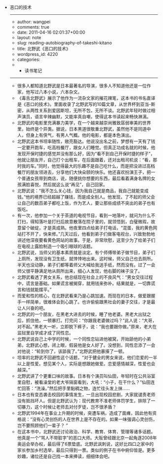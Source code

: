 - 恶口的技术
    - ---
    - author: wangpei
    - comments: true
    - date: 2011-04-16 02:01:37+00:00
    - layout: note
    - slug: reading-autobiography-of-takeshi-kitano
    - title: 北野武《恶口的技术》
    - wordpress_id: 4220
    - categories:
    - - 读书笔记
    - ---
    - 很多人都知道北野武是日本最著名的导演，很多人不知道他还是一位作家，他写过八本小说，六本杂文。
    - 《毒舌北野武》展示了他作为一流杂文家的摧花辣笔，这本书的书名直译是《恶口的技术》。里面收录了北野武写的10篇文章，从世界杯到亚当-斯密，从两性关系到爱因斯坦，无所不包，无所不谈。北野武年轻时做过相声演员，语言辛辣幽默，又能率真自嘲，使得这本书读起来畅快淋漓。
    - 北野武的电影里充满暴力美学，在一个越来越崇尚雅致孱弱审美的世界里，始终是个异类。据说，日本黑道很敬重北野武，虽然他不是同道中人，但身上有侠气，有男人气概。他的电影，都是本色演出。
    - 北野武这本书坦率随性，敞亮豁达。他说没出名之前，梦想有一天有了钱一定要开跑车，吃高档餐厅，跟女人们睡觉。但真正功成名就的时候，他发现开保时捷的感觉并没有那么好，因为“看不到自己开保时捷的样子”，他就让朋友开，自己打个出租车，在后面跟着，还对出租司机说：“看，那时我的车。”同时，他觉得最大的乐趣不是自己吃什么，而是把没进过高档餐厅的朋友领进去，分享他们大快朵颐的快乐。他还喜欢扮演王子，把一个普通女孩带到商店，说，随便挑你想要的东西，最后看着满身名牌的女孩满脸喜悦，然后就这么说“再见”，自己回家。
    - 北野武说：“我不怎么关心钱，因为我自己就是商品，我自己就能变成钱。”他的境界已经超越了赚钱，而是成全别人。他发现，了不起的师父会让自己的数百弟子都吃上饭，作为艺人，要让那些成绩不突出的弟子也有饭吃。
    - 有一次，他参加一个关于茶道的电视节目，看到一地落叶，就问为什么不打扫，得知落叶是打扫后故意散落在院子里的，就领悟到，白璧微瑕，故意留个破绽，才是真成熟。他夜里四点给弟子打电话，“混蛋，我的黄色网站打不开了，快来修。”几天过后，他看到弟子们做客电视台，兴致勃勃地讲述他深夜要看黄色网站的故事。于是，非常欣慰，这至少为了给弟子们在电视上露脸制造一个吸引眼球的话题。
    - 北野武说，当师父的基本素质就是淡定。有个师傅带弟子做节目，弟子们上厕所，发现没有卫生纸，就悻悻地出来。这时候，师父自己也去厕所。半天也没动静，弟子们都等着师父大喊给我送手纸，然而没有。过了一会师父很平静满足地从厕所出来，细心人发现，他右脚的袜子没了。
    - 北野武看透了男女关系，他总结现在社会上的不良风气：“男女交往过程中，谎言是基础。如果谎言被揭穿，就用钱来弥补。结果就是，一切靠谎言和钱就能摆平。”
    - 而爱和性的核心，在北野武看来乃是心跳加速。而现在的日本，做爱跟握手一样简单，很难体会到心跳了。也许偷偷跟黑社会的妻子交往，才是最让人兴奋的吧。
    - 北野武的一个朋友，在黑老大进去的时候，睡了他老婆。黑老大出狱之后，抓住他，一顿暴打。打完问：“你跟我老婆做过吗？”此人说：“大哥，对不起。”黑老大一听，立即脱下裤子，说：“我也要跟你做。”原来，老大在监狱里自学成才成了同性恋。
    - 北野武说自己上中学的时候，一个同性恋钻进他被窝，开始舔他的小弟弟，北野武心想，闭上眼，假装他是女人好了。没想到，同性恋添了一会对他说：“轮到你了，该舔我了。”北野武把他暴揍了一顿。
    - 坦率的北野武不回避性这个话题，“对于健全的男女来说，他们恋爱的一半以上是性爱。想见某个人，实际是想跟她做爱。恋爱感情越深，性爱也会越深。”
    - 北野武讲了个更重口味的故事。日本有个演员叫仙田，年轻时在公共浴室里自慰，被看澡堂的老大爷隔窗看到，大吼：“小子，在干什么？”仙田连忙回答：“洗澡。”然后把手里黏稠之物，连忙往头发上抹……
    - 日本也有变态袭击校园的事情发生，一旦出现校园悲剧，大家就谴责老师没有抵挡坏人。但是北野武认为：现代教育不准老师体罚学生，排除了一切暴力，这个时候让老师去对付歹徒，岂不很矛盾？
    - 北野武1994年在事业上升期的时候，突遭车祸，造成了面瘫，因此他有资格说：“没有心灵创伤的人在世界上是不存在的。如果一味强调心灵创伤，岂不要照顾他们一辈子？ ”
    - 在这本书中，北野武还讨论政治、科学、教育、体育、管理等诸多话题。他真是一个“骂人不带脏字”的恶口大师。大阪曾经跟北京一起角逐2008年奥运会举办权，最后得了6票垫底。北野武讽刺说，这好比四口之家中的家长参加乡村选举，最后只得到一票。类似的例子在书中俯仰皆是。更多妙趣，诸位还是自己找一本来捧读，细细体会吧。
